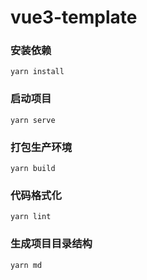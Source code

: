 # vue3-template

### 安装依赖
```
yarn install
```

### 启动项目
```
yarn serve
```

### 打包生产环境
```
yarn build
```

### 代码格式化
```
yarn lint
```

### 生成项目目录结构
```
yarn md
```